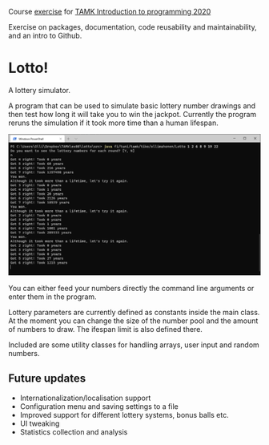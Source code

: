 Course [exercise](https://paper.dropbox.com/doc/Introduction-to-Programming-Exercises-8-Batman-Edition--A93PQ7HuTtbFOVTWp0qQocdzAg-kcP51Ol1o8Qs1l7tDjPZc) for [TAMK Introduction to programming 2020](https://paper.dropbox.com/doc/Introduction-to-Programming-2020--A95PoUsJq1yfRP7CqqRDc1BKAg-en4Efk8wXCvQhQwXbORuV)

Exercise on packages, documentation, code reusability and maintainability, and an intro to Github.

# Lotto!
A lottery simulator.

A program that can be used to simulate basic lottery number drawings and then test how long it will take you to win the jackpot. Currently the program reruns the simulation if it took more time than a human lifespan.

![Exmaple run](/img/example.png "Example of running the simulation")

You can either feed your numbers directly the command line arguments or enter them in the program.

Lottery parameters are currently defined as constants inside the main class. At the moment you can change the size of the number pool and the amount of numbers to draw. The ifespan limit is also defined there.

Included are some utility classes for handling arrays, user input and random numbers.

## Future updates
* Internationalization/localisation support
* Configuration menu and saving settings to a file
* Improved support for different lottery systems, bonus balls etc.
* UI tweaking
* Statistics collection and analysis
